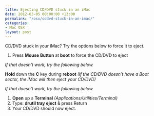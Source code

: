 ```yaml
---
title: Ejecting CD/DVD stuck in an iMac
date: 2012-03-05 00:00:00 +13:00
permalink: "/osx/cddvd-stuck-in-an-imac/"
categories:
- Mac OSX
layout: post
---
```


CD/DVD stuck in your iMac? Try the options below to force it to eject.

  1. Press **Mouse** **Button** at **boot** to force the CD/DVD to eject

_If that doesn&#8217;t work, try the following below._

**Hold** down the **C** key during **reboot** _(If the CD/DVD doesn&#8217;t have a Boot sector, the iMac will then eject your CD/DVD)_

_If that doesn&#8217;t work, try the following below._

  1. **Open** up a **Terminal** _(Applications/Utilities/Terminal)_
  2. Type: **drutil tray eject** & press Return
  3. Your CD/DVD should now eject.

&nbsp;

&nbsp;

&nbsp;

